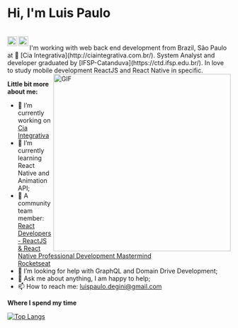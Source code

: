 <h1>Hi, I'm Luis Paulo</h1>
<br />
<a href="https://www.linkedin.com/in/lpmdeg/">
  <img align="left" alt="Luis Paulo's Linkedin" width="22px" src="https://cdn.jsdelivr.net/npm/simple-icons@v3/icons/linkedin.svg" />
</a>
<a href="https://www.instagram.com/luispaulo.degini/">
  <img align="left" alt="Luis Paulo's Instagram" width="22px" src="https://cdn.jsdelivr.net/npm/simple-icons@v3/icons/instagram.svg" />
</a>

<br />
I'm working with web back end development from Brazil, São Paulo at 👨 [Cia Integrativa](http://ciaintegrativa.com.br/). System Analyst and developer graduated by [IFSP-Catanduva](https://ctd.ifsp.edu.br/). In love to study mobile development ReactJS and React Native in specific.

<img align="right" alt="GIF" src="https://media.giphy.com/media/MeJgB3yMMwIaHmKD4z/giphy.gif" width="400"/>

**Little bit more about me:**

- 👨 I’m currently working on [Cia Integrativa](http://ciaintegrativa.com.br/)
- 🌱 I’m currently learning React Native and Animation API; 
- 👨 A community team member:<br />
        [React Developers - ReactJS & React Native Professional Development Mastermind](https://www.linkedin.com/groups/6519652/)<br />
        [Rocketseat](https://discord.com/channels/327861810768117763/491458400203571210)
- 🤔 I’m looking for help with GraphQL and Domain Drive Development;
- 💬 Ask me about anything, I am happy to help;
- 📫 How to reach me: luispaulo.degini@gmail.com



**Where I spend my time**

[![Top Langs](https://github-readme-stats.vercel.app/api/top-langs/?username=hitk1&layout=compact)](https://github.com/hitk1/github-readme-stats)
